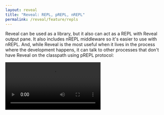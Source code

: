 ```yaml
---
layout: reveal
title: "Reveal: REPL, pREPL, nREPL"
permalink: /reveal/feature/repls
---
```

Reveal can be used as a library, but it also can act as a REPL with Reveal output pane. It also includes nREPL middleware so it's easier to use with nREPL. And, while Reveal is the most useful when it lives in the process where the development happens, it can talk to other processes that don't have Reveal on the classpath using pREPL protocol:

<video controls><source src="/assets/reveal/prepl.mp4" type="video/mp4"></source></video>
